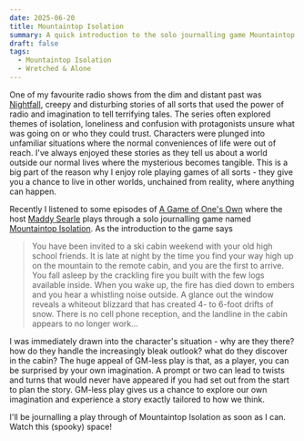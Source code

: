 ```yaml
---
date: 2025-06-20
title: Mountaintop Isolation
summary: A quick introduction to the solo journalling game Mountaintop Isolation
draft: false
tags:
  - Mountaintop Isolation
  - Wretched & Alone
---
```

One of my favourite radio shows from the dim and distant past was [Nightfall](https://archive.org/details/CBC_NightfallOTR), creepy and disturbing stories of all sorts that used the power of radio and imagination to tell terrifying tales. The series often explored themes of isolation, loneliness and confusion with protagonists unsure what was going on or who they could trust. Characters were plunged into unfamiliar situations where the normal conveniences of life were out of reach. I've always enjoyed these stories as they tell us about a world outside our normal lives where the mysterious becomes tangible. This is a big part of the reason why I enjoy role playing games of all sorts - they give you a chance to live in other worlds, unchained from reality, where anything can happen.

Recently I listened to some episodes of [A Game of One's Own](https://snazzytapir.com/581-2/podcasts/a-game-of-ones-own/) where the host [Maddy Searle](https://snazzytapir.com/581-2/about/) plays through a solo journalling game named [Mountaintop Isolation](https://lalionnepublishing.itch.io/mountaintop-isolation). As the introduction to the game says

> You have been invited to a ski cabin weekend with your old high school friends. It is late at night by the time you find your way high up on the mountain to the remote cabin, and you are the first to arrive. You fall asleep by the crackling fire you built with the few logs available inside. When you wake up, the fire has died down to embers and you hear a whistling noise outside. A glance out the window reveals a whiteout blizzard that has created 4- to 6-foot drifts of snow. There is no cell phone reception, and the landline in the cabin appears to no longer work…

I was immediately drawn into the character's situation - why are they there? how do they handle the increasingly bleak outlook? what do they discover in the cabin? The huge appeal of GM-less play is that, as a player, you can be surprised by your own imagination. A prompt or two can lead to twists and turns that would never have appeared if you had set out from the start to plan the story. GM-less play gives us a chance to explore our own imagination and experience a story exactly tailored to how we think.

I'll be journalling a play through of Mountaintop Isolation as soon as I can. Watch this (spooky) space!
